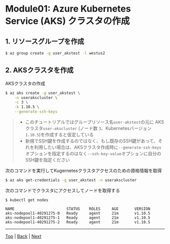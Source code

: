 # Module01: Azure Kubernetes Service (AKS) クラスタの作成

## 1. リソースグループを作成
```sh
$ az group create -g user_akstest -l westus2
```

## 2. AKSクラスタを作成

AKSクラスタの作成
```sh
$ az aks create -g user_akstest \
    -n userakscluster \
    -c 3 \
    -k 1.10.5 \
    --generate-ssh-keys
```
> - このチュートリアルではグループリソース名`user-akstest`の元に AKSクラスタ`user-akscluster` (ノード数 `3`、Kubernetesバージョン`1.10.5`)を作成すると仮定している
> - 新規でSSH鍵を作成するのではなく、もし既存のSSH鍵があって、それを利用したい場合は、AKSクラスタ作成時に`--generate-ssh-keys`オプションを指定するのはなく`--ssh-key-value`オプションに自分のSSH鍵を指定ください


次のコマンドを実行してKugernetesクラスタアクセスのための資格情報を取得
```sh
$ az aks get-credentials -g user_akstest -n userakscluster
```

次のコマンドでクラスタにアクセスしてノードを取得する
```
$ kubectl get nodes

NAME                       STATUS    ROLES     AGE       VERSION
aks-nodepool1-40291275-0   Ready     agent     21m       v1.10.5
aks-nodepool1-40291275-1   Ready     agent     21m       v1.10.5
aks-nodepool1-40291275-2   Ready     agent     21m       v1.10.5
```

---
[Top](toc_ja.md) | [Back](module00_ja.md) | [Next](module02_ja.md)
